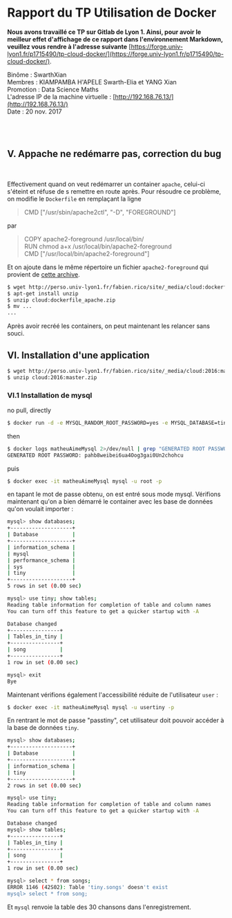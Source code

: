 # Rapport du TP Utilisation de Docker
  
  
__Nous avons travaillé ce TP sur Gitlab de Lyon 1. Ainsi, pour avoir le meilleur effet d'affichage de ce rapport dans l'environnement Markdown, veuillez vous rendre à l'adresse suivante__ [https://forge.univ-lyon1.fr/p1715490/tp-cloud-docker/](https://forge.univ-lyon1.fr/p1715490/tp-cloud-docker/).  
    
Binôme : SwarthXian   
Membres : KIAMPAMBA H'APELE Swarth-Elia et YANG Xian    
Promotion : Data Science Maths      
L'adresse IP de la machine virtuelle : [http://192.168.76.13/](http://192.168.76.13/)   
Date : 20 nov. 2017   

 &ensp; &ensp;  
 &ensp; &ensp;  
  
## V. Appache ne redémarre pas, correction du bug
 &ensp; &ensp;  
  
Effectivement quand on veut redémarrer un container `apache`, celui-ci s'éteint et réfuse de s remettre en route après. Pour résoudre ce problème, on modifie le `Dockerfile` 
en remplaçant la ligne 
> CMD ["/usr/sbin/apache2ctl", "-D", "FOREGROUND"]

par
> COPY apache2-foreground /usr/local/bin/  
RUN  chmod a+x /usr/local/bin/apache2-foreground  
CMD ["/usr/local/bin/apache2-foreground"]  

Et on ajoute dans le même répertoire un fichier `apache2-foreground` qui provient de [cette archive](http://perso.univ-lyon1.fr/fabien.rico/site/_media/cloud:dockerfile_apache.zip).
```sh
$ wget http://perso.univ-lyon1.fr/fabien.rico/site/_media/cloud:dockerfile_apache.zip 
$ apt-get install unzip
$ unzip cloud:dockerfile_apache.zip 
$ mv ...
...
```

Après avoir recréé les containers, on peut maintenant les relancer sans souci.  

## VI. Installation d'une application
```sh
$ wget http://perso.univ-lyon1.fr/fabien.rico/site/_media/cloud:2016:master.zip
$ unzip cloud:2016:master.zip

``` 
 
### VI.1 Installation de mysql
no pull, directly  
```sh
$ docker run -d -e MYSQL_RANDOM_ROOT_PASSWORD=yes -e MYSQL_DATABASE=tiny -e MYSQL_USER=usertiny -e MYSQL_PASSWORD=passtiny -v /root/tiny-master/_installation/:/docker-entrypoint-initdb.d/ -p 3306:3306 --net interne --ip 172.18.100.20 --name matheuAimeMysql mysql
```  
then 
```sh
$ docker logs matheuAimeMysql 2>/dev/null | grep "GENERATED ROOT PASSWORD"
GENERATED ROOT PASSWORD: pahb8weibei6ua4Oog3gai0Un2chohcu 
```
puis 
```sh
$ docker exec -it matheuAimeMysql mysql -u root -p  
```
en tapant le mot de passe obtenu, on est entré sous mode mysql. Vérifions maintenant qu'on a bien démarré le container avec les base de données qu'on voulait importer : 
```sh
mysql> show databases;
+--------------------+
| Database           |
+--------------------+
| information_schema |
| mysql              |
| performance_schema |
| sys                |
| tiny               |
+--------------------+
5 rows in set (0.00 sec)

mysql> use tiny; show tables;
Reading table information for completion of table and column names
You can turn off this feature to get a quicker startup with -A

Database changed
+----------------+
| Tables_in_tiny |
+----------------+
| song           |
+----------------+
1 row in set (0.00 sec)

mysql> exit
Bye
```
Maintenant vérifions également l'accessibilité réduite de l'utilisateur `user` :
```sh
$ docker exec -it matheuAimeMysql mysql -u usertiny -p  
```
En rentrant le mot de passe "passtiny", cet utilisateur doit pouvoir accéder à la base de données `tiny`.
```sh
mysql> show databases;
+--------------------+
| Database           |
+--------------------+
| information_schema |
| tiny               |
+--------------------+
2 rows in set (0.00 sec)

mysql> use tiny;
Reading table information for completion of table and column names
You can turn off this feature to get a quicker startup with -A

Database changed
mysql> show tables;
+----------------+
| Tables_in_tiny |
+----------------+
| song           |
+----------------+
1 row in set (0.00 sec)

mysql> select * from songs;
ERROR 1146 (42S02): Table 'tiny.songs' doesn't exist
mysql> select * from song;
```
Et `mysql` renvoie la table des 30 chansons dans l'enregistrement.




